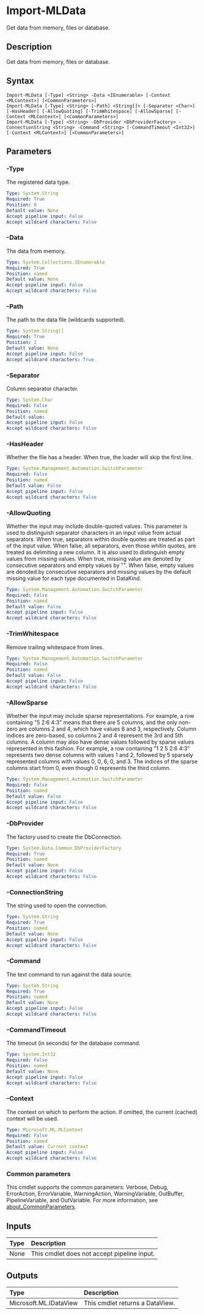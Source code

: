 # Import-MLData

Get data from memory, files or database.

## Description

Get data from memory, files or database.

## Syntax

```
Import-MLData [-Type] <String> -Data <IEnumerable> [-Context <MLContext>] [<CommonParameters>]
Import-MLData [-Type] <String> [-Path] <String[]> [-Separator <Char>] [-HasHeader] [-AllowQuoting] [-TrimWhitespace] [-AllowSparse] [-Context <MLContext>] [<CommonParameters>]
Import-MLData [-Type] <String> -DbProvider <DbProviderFactory> -ConnectionString <String> -Command <String> [-CommandTimeout <Int32>] [-Context <MLContext>] [<CommonParameters>]
```

## Parameters

### -Type

The registered data type.

```yaml
Type: System.String
Required: True
Position: 0
Default value: None
Accept pipeline input: False
Accept wildcard characters: False
```

### -Data

The data from memory.

```yaml
Type: System.Collections.IEnumerable
Required: True
Position: named
Default value: None
Accept pipeline input: False
Accept wildcard characters: False
```

### -Path

The path to the data file (wildcards supported).

```yaml
Type: System.String[]
Required: True
Position: 1
Default value: None
Accept pipeline input: False
Accept wildcard characters: True
```

### -Separator

Column separator character.

```yaml
Type: System.Char
Required: False
Position: named
Default value: 	
Accept pipeline input: False
Accept wildcard characters: False
```

### -HasHeader

Whether the file has a header. When true, the loader will skip the first line.

```yaml
Type: System.Management.Automation.SwitchParameter
Required: False
Position: named
Default value: False
Accept pipeline input: False
Accept wildcard characters: False
```

### -AllowQuoting

Whether the input may include double-quoted values. This parameter is used to distinguish separator characters in an input value from actual separators. When true, separators within double quotes are treated as part of the input value. When false, all separators, even those whitin quotes, are treated as delimiting a new column. It is also used to distinguish empty values from missing values. When true, missing value are denoted by consecutive separators and empty values by "". When false, empty values are denoted by consecutive separators and missing values by the default missing value for each type documented in DataKind.

```yaml
Type: System.Management.Automation.SwitchParameter
Required: False
Position: named
Default value: False
Accept pipeline input: False
Accept wildcard characters: False
```

### -TrimWhitespace

Remove trailing whitespace from lines.

```yaml
Type: System.Management.Automation.SwitchParameter
Required: False
Position: named
Default value: False
Accept pipeline input: False
Accept wildcard characters: False
```

### -AllowSparse

Whether the input may include sparse representations. For example, a row containing "5 2:6 4:3" means that there are 5 columns, and the only non-zero are columns 2 and 4, which have values 6 and 3, respectively. Column indices are zero-based, so columns 2 and 4 represent the 3rd and 5th columns. A column may also have dense values followed by sparse values represented in this fashion. For example, a row containing "1 2 5 2:6 4:3" represents two dense columns with values 1 and 2, followed by 5 sparsely represented columns with values 0, 0, 6, 0, and 3. The indices of the sparse columns start from 0, even though 0 represents the third column.

```yaml
Type: System.Management.Automation.SwitchParameter
Required: False
Position: named
Default value: False
Accept pipeline input: False
Accept wildcard characters: False
```

### -DbProvider

The factory used to create the DbConnection.

```yaml
Type: System.Data.Common.DbProviderFactory
Required: True
Position: named
Default value: None
Accept pipeline input: False
Accept wildcard characters: False
```

### -ConnectionString

The string used to open the connection.

```yaml
Type: System.String
Required: True
Position: named
Default value: None
Accept pipeline input: False
Accept wildcard characters: False
```

### -Command

The text command to run against the data source.

```yaml
Type: System.String
Required: True
Position: named
Default value: None
Accept pipeline input: False
Accept wildcard characters: False
```

### -CommandTimeout

The timeout (in seconds) for the database command.

```yaml
Type: System.Int32
Required: False
Position: named
Default value: None
Accept pipeline input: False
Accept wildcard characters: False
```

### -Context

The context on which to perform the action. If omitted, the current (cached) context will be used.

```yaml
Type: Microsoft.ML.MLContext
Required: False
Position: named
Default value: Current context
Accept pipeline input: False
Accept wildcard characters: False
```

### Common parameters

This cmdlet supports the common parameters: Verbose, Debug, ErrorAction, ErrorVariable, WarningAction, WarningVariable, OutBuffer, PipelineVariable, and OutVariable. For more information, see [about_CommonParameters](https://go.microsoft.com/fwlink/?LinkID=113216).

## Inputs

| Type | Description |
|:---|:---|
| None | This cmdlet does not accept pipeline input. |

## Outputs

| Type | Description |
|:---|:---|
| Microsoft.ML.IDataView | This cmdlet returns a DataView. |


